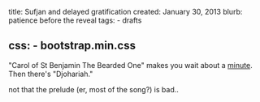 title: Sufjan and delayed gratification
created: January 30, 2013
blurb: patience before the reveal
tags:
    - drafts

css:
    - bootstrap.min.css
---

"Carol of St Benjamin The Bearded One" makes you wait about a [minute](http://youtu.be/lsAY1iPv768?t=1m0s).
Then there's "Djohariah."

not that the prelude (er, most of the song?) is bad..
